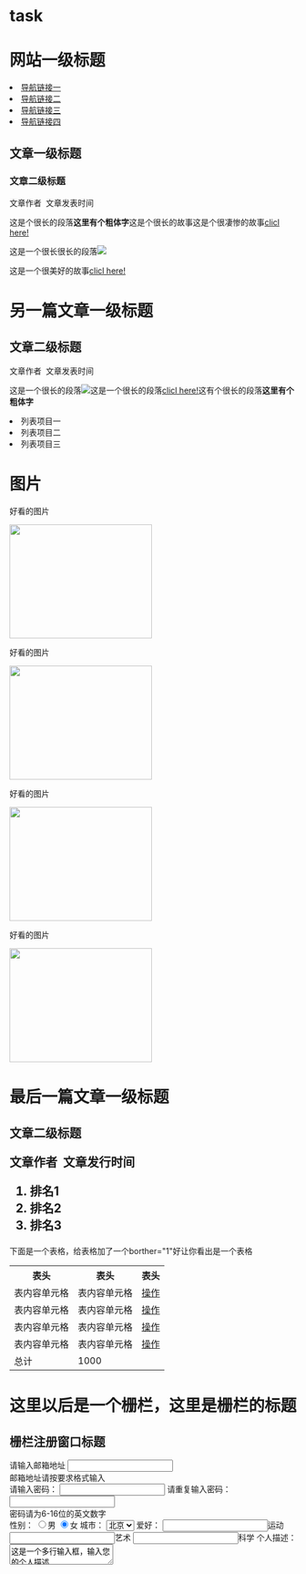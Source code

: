 # task<!DOCTYPE html>
<html>
<head>
     <meta charset="UTF-8">
     <title>task_1_1</title>
</head>
<body>
      <h1>网站一级标题</h1>
      <u1>
                <li><a href="www.baidu.com">导航链接一</a></li>
                <li><a href="www.baidu.com">导航链接二</a></li>
                <li><a href="www.baidu.com">导航链接三</a></li>
                <li><a href="www.baidu.com">导航链接四</a></li>
      </u1>
      <div>
          <h2>文章一级标题</h2>
          <h3>文章二级标题</h2>
          <p>文章作者&nbsp&nbsp文章发表时间</p>
          <p>这是个很长的段落<strong>这里有个粗体字</strong>这是个很长的故事这是个很凄惨的故事<a href="http://ife.baidu.com“ title="这里有一个链接”>clicl here!</a></p>
          <p>这是一个很长很长的段落<img src="http://img.mukewang.com/52da54ed0001ecfa04120172.jpg"></p>
          <p>这是一个很美好的故事<a href="http://ife.baidu.com“ title="这里有一个链接”>clicl here!</a></p>
      <div>
          <h1>另一篇文章一级标题</h4>
          <h2>文章二级标题</h5>
          <p>文章作者&nbsp&nbsp文章发表时间</p>
          <p>这是一个很长的段落<img src="http://img.mukewang.com/52da54ed0001ecfa04120172.jpg">这是一个很长的段落<a href="http://ife.baidu.com“ title="这里有一个链接”>clicl here!</a>这有个很长的段落<strong>这里有个粗体字</strong></p>
      <u1>
               <li>列表项目一</li>
               <li>列表项目二</li>
               <li>列表项目三</li>
      </u1>
      </div>
         <h1>图片</h6>
         <p>好看的图片</p>
         <img src="zxx.jpg" height="200" width="250"> 
         <p>好看的图片</p>
         <img src="zxx.jpg" height="200" width="250"> 
         <p>好看的图片</p>
         <img src="zxx.jpg" height="200" width="250">
         <p>好看的图片</p>
         <img src="zxx.jpg" height="200" width="250"> 
     <div>
         <h1>最后一篇文章一级标题</h7>
         <h2>文章二级标题</h8>
         <p>文章作者&nbsp&nbsp文章发行时间</p>
         <ol>
               <li>排名1</li>
               <li>排名2</li>
               <li>排名3</li>
         </ol>
     </div>
         <p>下面是一个表格，给表格加了一个borther="1"好让你看出是一个表格
<table borther="1">
          <th>表头</th>
          <th>表头</th>
          <th>表头</th>
          <tr>
                  <td>表内容单元格</td>
                  <td>表内容单元格</td> 
                  <td><a href="#">操作</a></td>
          </tr>
          <tr>
                  <td>表内容单元格</td>
                  <td>表内容单元格</td> 
                  <td><a href="#">操作</a></td>
          </tr>
          <tr>
                  <td>表内容单元格</td>
                  <td>表内容单元格</td> 
                  <td><a href="#">操作</a></td>
          </tr>
          <tr>
                  <td>表内容单元格</td>
                  <td>表内容单元格</td> 
                  <td><a href="#">操作</a></td>
          </tr>
          <tr>
                  <td>总计</td>
                  <td colspan="2">1000</td>
          </tr>
</table>
          <h1>这里以后是一个栅栏，这里是栅栏的标题</h9>
          <h2>栅栏注册窗口标题</h2>
<form>
          请输入邮箱地址
          <input type="email" name=""><br>                 
          邮箱地址请按要求格式输入<br>
          请输入密码：
          <input type="password" name="">
          请重复输入密码：
          <input type="password" name=""><br>
          密码请为6-16位的英文数字<br>
          性别：
          <label><input type="radio" name="sex" value="man" checked="checked">男</lable>
          <label><input type="radio" name="sex" value="man" checked="checked">女</lable>
          城市：
          <select>
                  <option value="">武汉</option>
                  <option value="">襄阳</option>
                  <option value="">上海</option>
                  <option value="" selected="true">北京</option>
          </select>
          爱好：
          <label><input type="checlbox" name="">运动</label>
          <label><input type="checlbox" name="">艺术</label>
          <label><input type="checlbox" name="">科学</label>
          个人描述：
          <textarea>这是一个多行输入框，输入您的个人描述</textarea>
          <input type="submit" name="" value="确认提交”>
</form>
</body>
</html>
      
